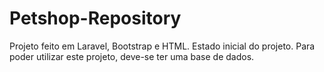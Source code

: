 # Petshop-Repository
Projeto feito em Laravel, Bootstrap e HTML. 
Estado inicial do projeto.
Para poder utilizar este projeto, deve-se ter uma base de dados.
